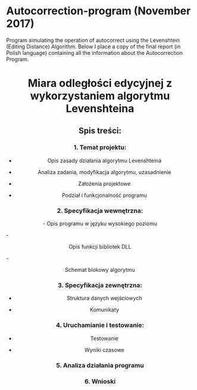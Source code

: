 # Autocorrection-program (November 2017)
Program simulating the operation of autocorrect using the Levenshtein (Editing Distance) Algorithm. 
Below I place a copy of the final report (in Polish language) containing all the information about the Autocorrection Program.





# <p align="center"> Miara odległości edycyjnej z wykorzystaniem algorytmu Levenshteina </p>

## <p align="center"> Spis treści: </p>



### <p align="center"> 1. Temat projektu: </p>
   - <p align="center"> Opis zasady działania algorytmu Levenshteina </p>
   - <p align="center"> Analiza zadania, modyfikacja algorytmu, uzasadnienie </p>
   - <p align="center"> Założenia projektowe </p>
   - <p align="center"> Podział i funkcjonalność programu </p>

### <p align="center"> 2. Specyfikacja wewnętrzna: </p>
   <p align="center"> - Opis programu w języku wysokiego poziomu </p>
   - <p align="center"> Opis funkcji bibliotek DLL </p>
   - <p align="center"> Schemat blokowy algorytmu </p>

### <p align="center"> 3. Specyfikacja zewnętrzna: </p>
   - <p align="center"> Struktura danych wejściowych </p>
   - <p align="center"> Komunikaty </p>

### <p align="center"> 4. Uruchamianie i testowanie: </p>
   - <p align="center"> Testowanie </p>
   - <p align="center"> Wyniki czasowe </p>

### <p align="center"> 5. Analiza działania programu </p>

### <p align="center"> 6. Wnioski </p>
